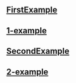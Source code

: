 ## [FirstExample](- "c:example=FirstExample")

## [1-example](- "c:example=1-example")

## [SecondExample](- "SecondExample")

## [2-example](- "2-example")
